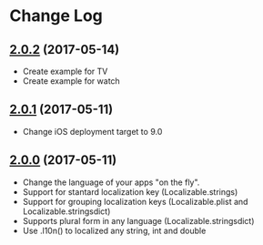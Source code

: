 
# Change Log

## [2.0.2](https://github.com/Decybel07/L10n-swift/tree/2.0.2) (2017-05-14)
* Create example for TV
* Create example for watch

## [2.0.1](https://github.com/Decybel07/L10n-swift/tree/2.0.1) (2017-05-11)
* Change iOS deployment target to 9.0

## [2.0.0](https://github.com/Decybel07/L10n-swift/tree/2.0.0) (2017-05-11)
* Change the language of your apps "on the fly".
* Support for stantard localization key (Localizable.strings)
* Support for grouping localization keys (Localizable.plist and Localizable.stringsdict)
* Supports plural form in any language (Localizable.stringsdict)
* Use .l10n() to localized any string, int and double
